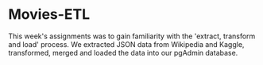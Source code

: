 # Movies-ETL

This week's assignments was to gain familiarity with the 'extract, transform and load' process. We extracted JSON data from Wikipedia and Kaggle, transformed, merged and loaded the data into our pgAdmin database.
